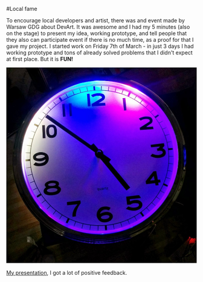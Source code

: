 #Local fame

To encourage local developers and artist, there was and event made by Warsaw GDG about DevArt. It was awesome and I had my 5 minutes (also on the stage) to present my idea, working prototype, and tell people that they also can participate event if there is no much time, as a proof for that I gave my project. I started work on Friday 7th of March - in just 3 days I had working prototype and tons of already solved problems that I didn't expect at first place.
But it is **FUN!**

![Fully working prototype](../project_images/prototype_one.jpg?raw=true "Fully working prototype")


[My presentation](http://goo.gl/2UkQlB "My presentation"), I got a lot of positive feedback.




